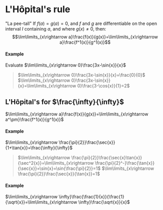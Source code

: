 # L'Hôpital's rule
"La pee-tall"
If $f(a)=g(a)=0$, and $f$ and $g$ are differentiable on the open interval $I$ containing $a$, and where $g(x)\neq 0$, then:
$$\lim\limits_{x\rightarrow a}\frac{f(x)}{g(x)}=\lim\limits_{x\rightarrow a}\frac{f^1(x)}{g^1(x)}$$
#### Example
Evaluate $\lim\limits_{x\rightarrow 0}\frac{3x-\sin{x}}{x}$
> $\lim\limits_{x\rightarrow 0}\frac{3x-\sin{x}}{x}=\frac{0}{0}$
> $\lim\limits_{x\rightarrow 0}\frac{3x-\sin{x}}{x}=\lim\limits_{x\rightarrow 0}\frac{3-\cos{x}}{1}=2$
## L'Hôpital's for $\frac{\infty}{\infty}$
$\lim\limits_{x\rightarrow a}\frac{f(x)}{g(x)}=\lim\limits_{x\rightarrow a^\pm}\frac{f^1(x)}{g^1(x)}$
#### Example
$\lim\limits_{x\rightarrow \frac{\pi}{2}}\frac{\sec{x}}{1+\tan{x}}=\frac{\infty}{\infty}$
> $\lim\limits_{x\rightarrow \frac{\pi}{2}}\frac{\sec{x}\tan{x}}{\sec^2{x}}=\lim\limits_{x\rightarrow \frac{\pi}{2}^-}\frac{\tan{x}}{\sec{x}}=\sin{x}=\sin{\frac{\pi}{2}}=1$
> $\lim\limits_{x\rightarrow \frac{\pi}{2}}\frac{\sec{x}}{\tan{x}}=1$
#### Example
$\lim\limits_{x\rightarrow \infty}\frac{\frac{1}{x}}{\frac{1}{\sqrt{x}}=\lim\limits_{x\rightarrow \infty}\frac{\sqrt{x}}{x}$